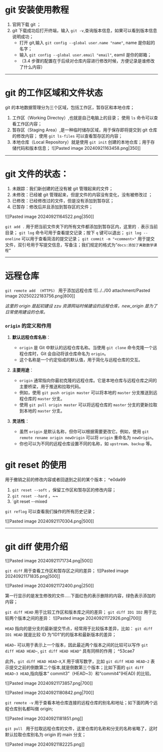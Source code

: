 # git 安装使用教程

 1. 官网下载 git ；
 2. git 下载成功后打开终端，输入 `git -v`,查询版本信息，如果可以看到版本信息说明成功；
    - 打开 git,输入 `git config --global user.name "name"`, name 是你起的名字；
	- 输入 `git config --global user.email "email"`, eamil 是你的邮箱；
	- （3.4 步骤的配置在于后续对仓库内容进行修改时候，方便记录是谁修改了什么内容）
---

# git 的工作区域和文件状态

git 的本地数据管理分为三个区域，包括工作区，暂存区和本地仓库；

1. 工作区（Working Directoy）,也就是自己电脑上的目录；
	   使用 `ls` 命令可以查看工作区内容；
2. 暂存区（Staging Area）,是一种临时储存区域，用于保存即将提交到 git 仓库的修改内容；
	   使用 `git ls-files` 可以查看暂存区的内容； 
3. 本地仓库（Local Repository）就是使用 `git init` 创建的本地仓库；用于存储代码和版本信息；
	![[Pasted image 20240921163458.png|350]]
---

# git 文件的状态：

1. 未跟踪：我们新创建的还没有被 git 管理起来的文件；
2. 未修改：已经被 git 管理起来，但是文件的内容没有变化，没有被修改过 ；
3. 已修改：已经修改过的文件，但是没有添加到暂存区；
4. 已暂存：修改后并且添加到暂存区的文件；

![[Pasted image 20240921164522.png|350]]

`git add .` 用于把当前文件夹下的所有文件都添加到暂存区内，这里的 `.` 表示当前目录；
`git log` 命令可用于查看提交记录；按下 `q` 键可以退出；
`git log --oneline` 可以用于查看简洁的提交记录；
`git commit -m "<comment>"` 用于提交文件，双引号用于写提交信息，写备注；我们规定的格式为“`docs:添加了离散数学课程”`

---

# 远程仓库

`git remote add  (HTTPS) ` 用于添加远程仓库
![[../../00 attachment/Pasted image 20250222183756.png|800]]

*这里的 origin 是起初建设 zzu 资源网站时候建设的远程仓库，new_origin 是为了日常使用建设的仓库。*

### `origin` 的定义和作用

1. **默认远程仓库名称**：
    
    - `origin` 是 Git 中默认的远程仓库名称。当使用 `git clone` 命令克隆一个远程仓库时，Git 会自动将该仓库命名为 `origin`。
    - 这个名称是一个约定俗成的默认值，用于简化与远程仓库的交互。
2. **主要用途**：
    
    - `origin` 通常指向你最初克隆的远程仓库。它是本地仓库与远程仓库之间的主要桥梁，用于推送和拉取代码。
    - 例如，使用 `git push origin master` 可以将本地的 `master` 分支推送到远程仓库的 `master` 分支。
    - 使用 `git pull origin master` 可以将远程仓库的 `master` 分支的更新拉取到本地的 `master` 分支。
3. **灵活性**：
    
    - 虽然 `origin` 是默认名称，但你可以根据需要更改它。例如，使用 `git remote rename origin newOrigin` 可以将 `origin` 重命名为 `newOrigin`。
    - 你也可以为不同的远程仓库设置不同的名称，如 `upstream`、`backup` 等。

# git reset 的使用 

用于撤销之前的修改内容或者回退到之前的某个版本； ^e0da99

1. `git reset --soft` ，保留工作区和暂存区的修改内容；
2. `git reset --hard` ，~~
3. `git reset --mixed

`git reflog` 可以查看我们操作的所有历史记录；

![[Pasted image 20240921170304.png|500]]

---

# git diff 使用介绍

![[Pasted image 20240921171734.png|500]]

`git diff` 用于查看工作区和暂存区之间的差异；
![[Pasted image 20240921171835.png|500]]

![[Pasted image 20240921172400.png|250]]

第一行显示的是发生修改的文件.....下面红色的表示删除的内容，绿色表示添加的内容；

`git diff HEAD` 用于比较工作区和版本库之间的差异；
`git diff ID1 ID2` 用于比较两个版本之间的差异：
![[Pasted image 20240921172926.png|700]]

`HEAD` 指向的是分支的最新提交节点，经常用于比较版本差异，比如： `git diff ID1 HEAD` 就是比较 ID 为“ID1”的的版本和最新版本的差异；

`HEAD~` 可以用于表示上一个版本，因此最近两个版本之间的比较可以写作 `git diff HEAD HEAD~`,
`git diff HEAD HEAD^` 具有同样的作用； ^53cae7

此外，`git diff HEAD HEAD~X`,X 用于填写数字，比如 `git diff HEAD HEAD~2` 表示提交之前的倒数第二个版本,就是倒数第三个版本；比如下面的 `git diff HEAD~3 HEAD`,指向版本“ commit3”（HEAD~3）和“commit4”(HEAD) 的比较。

![[Pasted image 20240921173857.png|700]]

![[Pasted image 20240921180842.png|700]]

`git remote -v` 用于查看本地仓库连接的远程仓库的别名和地址；如下面的两个远程仓库别名都叫做 origin; 

![[Pasted image 20240921181851.png]]

`git pull ` 用于拉取远程仓库的文件，这里仓库的名称和分支的名称省略了，这时默认拉取仓库别名为 origin 的 main 分支；

![[Pasted image 20240921182225.png]]
